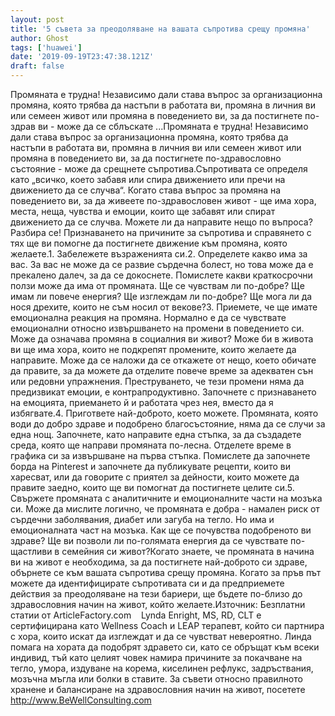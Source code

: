```yaml
---
layout: post
title: '5 съвета за преодоляване на вашата съпротива срещу промяна'
author: Ghost
tags: ['huawei']
date: '2019-09-19T23:47:38.121Z'
draft: false
---
```


Промяната е трудна! Независимо дали става въпрос за организационна промяна, която трябва да настъпи в работата ви, промяна в личния ви или семеен живот или промяна в поведението ви, за да постигнете по-здрав ви - може да се сблъскате ...Промяната е трудна! Независимо дали става въпрос за организационна промяна, която трябва да настъпи в работата ви, промяна в личния ви или семеен живот или промяна в поведението ви, за да постигнете по-здравословно състояние - може да срещнете съпротива.Съпротивата се определя като „всичко, което забавя или спира движението или пречи на движението да се случва“. Когато става въпрос за промяна на поведението ви, за да живеете по-здравословен живот - ще има хора, места, неща, чувства и емоции, които ще забавят или спират движението да се случва. Можете ли да направите нещо по въпроса? Разбира се! Признаването на причините за съпротива и справянето с тях ще ви помогне да постигнете движение към промяна, която желаете.1. Забележете възраженията си.2. Определете какво има за вас. За вас не може да се развие сърдечна болест, но това може да е прекалено далеч, за да се докоснете. Помислете какви краткосрочни ползи може да има от промяната. Ще се чувствам ли по-добре? Ще имам ли повече енергия? Ще изглеждам ли по-добре? Ще мога ли да нося дрехите, които не съм носил от векове?3. Приемете, че ще имате емоционална реакция на промяна. Нормално е да се чувствате емоционални относно извършването на промени в поведението си. Може да означава промяна в социалния ви живот? Може би в живота ви ще има хора, които не подкрепят промените, които желаете да направите. Може да се наложи да се откажете от нещо, което обичате да правите, за да можете да отделите повече време за адекватен сън или редовни упражнения. Преструването, че тези промени няма да предизвикат емоции, е контрапродуктивно. Започнете с признаването на емоцията, приемането й и работата чрез нея, вместо да я избягвате.4. Пригответе най-доброто, което можете. Промяната, която води до добро здраве и подобрено благосъстояние, няма да се случи за една нощ. Започнете, като направите една стъпка, за да създадете среда, която ще направи промяната по-лесна. Отделете време в графика си за извършване на първа стъпка. Помислете да започнете борда на Pinterest и започнете да публикувате рецепти, които ви харесват, или да говорите с приятел за дейности, които можете да правите заедно, които ще ви помогнат да постигнете целите си.5. Свържете промяната с аналитичните и емоционалните части на мозъка си. Може да мислите логично, че промяната е добра - намален риск от сърдечни заболявания, диабет или загуба на тегло. Но има и емоционалната част на мозъка. Как ще се почувства подобреното ви здраве? Ще ви позволи ли по-голямата енергия да се чувствате по-щастливи в семейния си живот?Когато знаете, че промяната в начина ви на живот е необходима, за да постигнете най-доброто си здраве, обърнете се към вашата съпротива срещу промяна. Когато за пръв път можете да идентифицирате съпротивата си и да предприемете действия за преодоляване на тези бариери, ще бъдете по-близо до здравословния начин на живот, който желаете.Източник: Безплатни статии от ArticleFactory.com    Lynda Enright, MS, RD, CLT е сертифицирана като Wellness Coach и LEAP терапевт, който си партнира с хора, които искат да изглеждат и да се чувстват невероятно. Линда помага на хората да подобрят здравето си, като се обръщат към всеки индивид, тъй като целият човек намира причините за покачване на тегло, умора, издуване на корема, киселинен рефлукс, задръствания, мозъчна мъгла или болки в ставите. За съвети относно правилното хранене и балансиране на здравословния начин на живот, посетете http://www.BeWellConsulting.com
